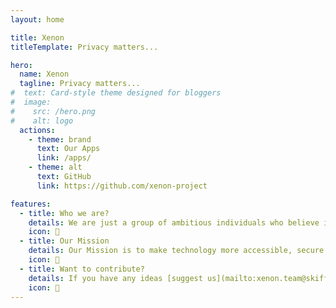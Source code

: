 ```yaml
---
layout: home

title: Xenon 
titleTemplate: Privacy matters...

hero:
  name: Xenon 
  tagline: Privacy matters...
#  text: Card-style theme designed for bloggers
#  image:
#    src: /hero.png
#    alt: logo
  actions:
    - theme: brand
      text: Our Apps
      link: /apps/
    - theme: alt
      text: GitHub
      link: https://github.com/xenon-project

features:
  - title: Who we are? 
    details: We are just a group of ambitious individuals who believe in empowering individuals to control their personal information.
    icon: 🤔
  - title: Our Mission
    details: Our Mission is to make technology more accessible, secure and privacy-friendly.
    icon: 🎯
  - title: Want to contribute?
    details: If you have any ideas [suggest us](mailto:xenon.team@skiff.com) or you can contribute to our open source projects. 
    icon: 💁
---
```

